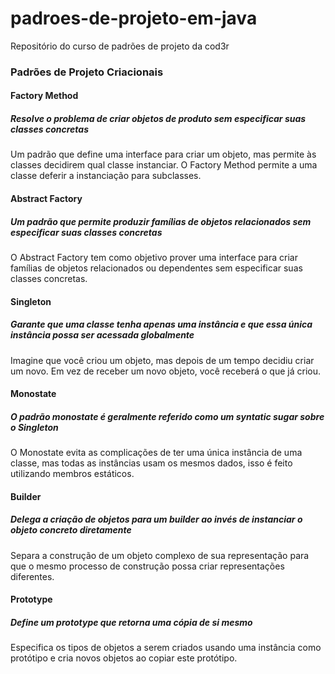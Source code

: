 # padroes-de-projeto-em-java
Repositório do curso de padrões de projeto da cod3r 

### Padrões de Projeto Criacionais

#### Factory Method
##### Resolve o problema de criar objetos de produto sem especificar suas classes concretas
Um padrão que define uma interface para criar um objeto, mas permite às classes decidirem qual classe 
instanciar. O Factory Method permite a uma classe deferir a instanciação para subclasses.

#### Abstract Factory
##### Um padrão que permite produzir famílias de objetos relacionados sem especificar suas classes concretas
O Abstract Factory tem como objetivo prover uma interface para criar famílias de objetos relacionados ou dependentes sem especificar suas classes concretas.

#### Singleton
##### Garante que uma classe tenha apenas uma instância e que essa única instância possa ser acessada globalmente
Imagine que você criou um objeto, mas depois de um tempo decidiu criar um novo. Em vez de receber um novo objeto, você receberá o que já criou.

#### Monostate
##### O padrão monostate é geralmente referido como um syntatic sugar sobre o Singleton
O Monostate evita as complicações de ter uma única instância de uma classe, mas todas as instâncias usam os mesmos dados, isso é feito utilizando membros estáticos.

#### Builder
##### Delega a criação de objetos para um builder ao invés de instanciar o objeto concreto diretamente
Separa a construção de um objeto complexo de sua representação para que o mesmo processo de construção possa criar representações diferentes.

#### Prototype
##### Define um prototype que retorna uma cópia de si mesmo
Especifica os tipos de objetos a serem criados usando uma instância como protótipo e cria novos objetos ao copiar este protótipo.